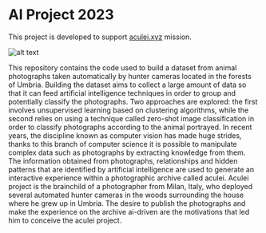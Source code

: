# AI Project 2023

This project is developed to support [aculei.xyz](https://aculei.xyz) mission.

![alt text](https://gitlab.com/micheledinelli/ai-2023/uploads/098b2e25f72c45bf9dbb7ca745e19a48/3Lry1ONS.jpeg)

This repository contains the code used to build a dataset from animal photographs taken automatically by hunter cameras located in the forests of Umbria. Building the dataset aims to collect a large amount of data so that it can feed artificial intelligence techniques in order to group and potentially classify the photographs. Two approaches are explored: the first involves unsupervised learning based on clustering algorithms, while the second relies on using a technique called zero-shot image classification in order to classify photographs according to the animal portrayed. In recent years, the discipline known as computer vision has made huge strides, thanks to this branch of computer science it is possible to manipulate complex data such as photographs by extracting knowledge from them. The information obtained from photographs, relationships and hidden patterns that are identified by artificial intelligence are used to generate an interactive experience within a photographic archive called aculei. Aculei project is the brainchild of a photographer from Milan, Italy, who deployed several automated hunter cameras in the woods surrounding the house where he grew up in Umbria. The desire to publish the photographs and make the experience on the archive ai-driven are the motivations that led him to conceive the aculei project.